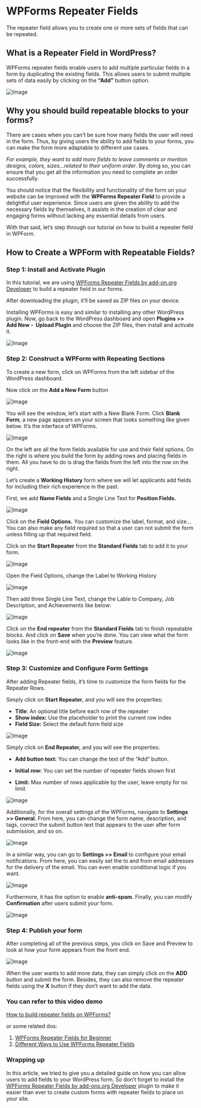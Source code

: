 # WPForms Repeater Fields
The repeater field allows you to create one or more sets of fields that can be repeated.

## What is a Repeater Field in WordPress?

WPForms repeater fields enable users to add multiple particular fields in a form by duplicating the existing fields. This allows users to submit multiple sets of data easily by clicking on the **“Add”** button option.

![Image](https://add-ons.org/wp-content/uploads/2023/08/how-does-the-repeater-work-2.gif)

## Why you should build repeatable blocks to your forms?

There are cases when you can’t be sure how many fields the user will need in the form. Thus, by giving users the ability to add fields to your forms, you can make the form more adaptable to different use cases.

*For example, they want to add more fields to leave comments or mention designs, colors, sizes…related to their uniform order*. By doing so, you can ensure that you get all the information you need to complete an order successfully.

You should notice that the flexibility and functionality of the form on your website can be improved with the **WPForms Repeater Field** to provide a delightful user experience. Since users are given the ability to add the necessary fields by themselves, it assists in the creation of clear and engaging forms without lacking any essential details from users.

With that said, let’s step through our tutorial on how to build a repeater field in WPForm.

## How to Create a WPForm with Repeatable Fields?
### Step 1: Install and Activate Plugin 

In this tutorial, we are using [WPForms Repeater Fields by add-on.org Developer]([https://1.envato.market/rQz7P5](https://add-ons.org/plugin/wpforms-repeater-fields/)) to build a repeater field in our forms.

After downloading the plugin, it’ll be saved as ZIP files on your device.

Installing WPForms is easy and similar to installing any other WordPress plugin. Now, go back to the WordPress dashboard and open **Plugins >> Add New -  Upload Plugin** and choose the ZIP files, then install and activate it.

![Image](https://add-ons.org/wp-content/uploads/2023/08/image-156.png)

### Step 2: Construct a WPForm with Repeating Sections

To create a new form, click on WPForms from the left sidebar of the WordPress dashboard. 

Now click on the **Add a New Form** button

![Image](https://add-ons.org/wp-content/uploads/2023/08/image-158.png)

You will see the window, let’s start with a New Blank Form.
Click **Blank Form**, a new page appears on your screen that looks something like given below. It’s the interface of WPForms.

![Image](https://lh6.googleusercontent.com/vxK_yQ1eR0OKu7iWNJCbqFOn58DUIVIQgM3OUHy9SYR324Lr_0YJTPUUJ1Wyys_mYpACVDP1sQHUmDmJa7VVXi0GPqOCyfpuZiXJ1-TXGaVF6yfkmIalRtSn8lW3VZuuasIwrYasn0IIviFdKdRRjvg)

On the left are all the form fields available for use and their field options. On the right is where you build the form by adding rows and placing fields in them. All you have to do is drag the fields from the left into the row on the right.

Let’s create a **Working History** form where we will let applicants add fields for including their rich experience in the past. 

First, we add **Name Fields** and a Single Line Text for **Position Fields.**

![Image](https://add-ons.org/wp-content/uploads/2023/08/image-159-1024x410.png)

Click on the **Field Options.** You can customize the label, format, and size... You can also make any field required so that a user can not submit the form unless filling up that required field.

Click on the **Start Repeater** from the **Standard Fields** tab to add it to your form.

![Image](https://lh5.googleusercontent.com/i5cOV8zVejw1fHT7pn4tBxdDE6yFVi-9yUOU2i9sw4ad5kcvIG2XZ8DlDoFNyd3E-Vgl4p580B2qqvW4fUB3NabSW49AE8zF2s5o0FGBRrOf5VgMZzkv0VgDjzQieBxLC54A8bPV0p30Snn0WSeBm6s)

Open the Field Options, change the Label to Working History

![Image](https://add-ons.org/wp-content/uploads/2023/08/image-160-1024x329.png)

Then add three Single Line Text, change the Lable to Company, Job Description, and Achievements like below:

![Image](https://add-ons.org/wp-content/uploads/2023/08/image-163-1024x571.png)

Click on the **End repeater** from the **Standard Fields** tab to finish repeatable blocks. And click on **Save** when you’re done. You can view what the form looks like in the front-end with the **Preview** feature. 

![Image](https://add-ons.org/wp-content/uploads/2023/08/image-164-1024x663.png)

### Step 3: Customize and Configure Form Settings
After adding Repeater fields, it’s time to customize the form fields for the Repeater Rows. 

Simply click on **Start Repeater**, and you will see the properties:

* **Title**: An optional title before each row of the repeater
* **Show index:** Use the placeholder to print the current row index
* **Field Size:** Select the default form field size

![Image](https://add-ons.org/wp-content/uploads/2023/08/image-161.png)

Simply click on **End Repeater,** and you will see the properties:

* **Add button text:** You can change the text of the “Add” button.  

* **Initial row:** You can set the number of  repeater fields shown first

* **Limit:** Max number of rows applicable by the user, leave empty for no limit

![Image](https://add-ons.org/wp-content/uploads/2023/08/image-162.png)

Additionally, for the overall settings of the WPForms, navigate to **Settings >> General.** From here, you can change the form name, description, and tags,  correct the submit button text that appears to the user after form submission, and so on.

![Image](https://lh4.googleusercontent.com/ZFN1AJ2_pB-itBeaPAygcbFxRSQquvsW3ZsuFSTUySQOci4yeTwKcGUnhtEXvWZ41mK744fdlivsCnPs82uW6EXIRJGytyfv361lHR3akf5xoze9sCBzSBSlSgmez-s_titcJww5BbaW22e28YwUcNM)

In a similar way, you can go to **Settings >> Email** to configure your email notifications. From here, you can easily set the to and from email addresses for the delivery of the email. You can even enable conditional logic if you want.

![Image](https://lh3.googleusercontent.com/mNhyYJWr3vCV1XBhgbRL3fC7ybpcXKoTF6RMOtSLpq0hB3AHc7Sv5z82DpRj-EsJsa7UOFTeNbVA6F-lB4W8qI1qOjV8KJT1t3id0_8EWJeXgESV0FBoFB2_9QnmkA0hUrKkiCCv0zp-CXcipY3X9ZE)

Furthermore, it has the option to enable **anti-spam.**
Finally, you can modify **Confirmation** after users submit your form.

![Image](https://lh5.googleusercontent.com/tFKaX2QZw0GNGoW6_Rb3qUsQqn0Qt5ybW13PPnJs3NaWfm5RIZvS-2Q469lmau0bTgOFrQfuv6Hjp8Clp6_h8R19oTlzqhFyLHO3q08dhLqcz59bHVY_r9yDZu4tR2QdkYhcrfev7zQs2jhHa3uC2Vo)

### Step 4: Publish your form
After completing all of the previous steps, you click on Save and Preview to look at how your form appears from the front end. 

![Image](https://add-ons.org/wp-content/uploads/2023/08/Screen-Recording-2023-08-31-at-23.24.32.gif)

When the user wants to add more data, they can simply click on the **ADD** button and submit the form. Besides, they can also remove the repeater fields using the **X**  button if they don’t want to add the data. 

### You can refer to this video demo
[How to build repeater fields on WPForms?](https://youtu.be/79wBkjxbOFw?si=_IgV7Yw5lPN0D7gf)

or some related dos:

1. [WPForms Repeater Fields for Beginner](https://add-ons.org/the-basic-understanding-of-wpforms-repeater-fields/)
2. [Different Ways to Use WPForms Repeater Fields](https://add-ons.org/different-ways-to-use-wpforms-repeater-fields/)

### Wrapping up
In this article, we tried to give you a detailed guide on how you can allow users to add fields to your WordPress form. So don’t forget to install the [WPForms Repeater Fields by add-ons.org Developer](https://add-ons.org/plugin/wpforms-repeater-fields/) plugin to make it easier than ever to create custom forms with repeater fields to place on your site. 



